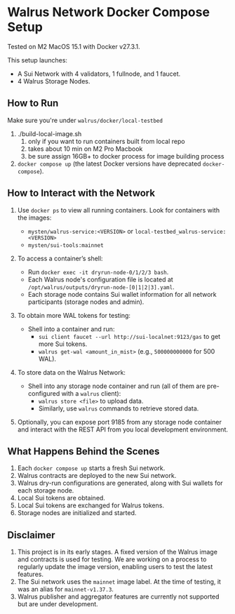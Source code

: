 # Walrus Network Docker Compose Setup

Tested on M2 MacOS 15.1 with Docker v27.3.1.

This setup launches:

- A Sui Network with 4 validators, 1 fullnode, and 1 faucet.
- 4 Walrus Storage Nodes.

## How to Run

Make sure you're under `walrus/docker/local-testbed`

1. ./build-local-image.sh
   1. only if you want to run containers built from local repo
   2. takes about 10 min on M2 Pro Macbook
   3. be sure assign 16GB+ to docker process for image building process
2. `docker compose up` (the latest Docker versions have deprecated `docker-compose`).

## How to Interact with the Network

1. Use `docker ps` to view all running containers. Look for containers with the images:

   - `mysten/walrus-service:<VERSION>` or `local-testbed_walrus-service:<VERSION>`
   - `mysten/sui-tools:mainnet`

2. To access a container’s shell:

   - Run `docker exec -it dryrun-node-0/1/2/3 bash`.
   - Each Walrus node's configuration file is located at `/opt/walrus/outputs/dryrun-node-[0|1|2|3].yaml`.
   - Each storage node contains Sui wallet information for all network participants (storage nodes and admin).

3. To obtain more WAL tokens for testing:

   - Shell into a container and run:
     - `sui client faucet --url http://sui-localnet:9123/gas` to get more Sui tokens.
     - `walrus get-wal <amount_in_mist>` (e.g., `500000000000` for 500 WAL).

4. To store data on the Walrus Network:

   - Shell into any storage node container and run (all of them are pre-configured with a `walrus` client):
     - `walrus store <file>` to upload data.
     - Similarly, use `walrus` commands to retrieve stored data.

5. Optionally, you can expose port 9185 from any storage node container and interact with the REST API from you local development environment.

## What Happens Behind the Scenes

1. Each `docker compose up` starts a fresh Sui network.
2. Walrus contracts are deployed to the new Sui network.
3. Walrus dry-run configurations are generated, along with Sui wallets for each storage node.
4. Local Sui tokens are obtained.
5. Local Sui tokens are exchanged for Walrus tokens.
6. Storage nodes are initialized and started.

## Disclaimer

1. This project is in its early stages. A fixed version of the Walrus image and contracts is used for testing. We are working on a process to regularly update the image version, enabling users to test the latest features.
2. The Sui network uses the `mainnet` image label. At the time of testing, it was an alias for `mainnet-v1.37.3`.
3. Walrus publisher and aggregator features are currently not supported but are under development.
